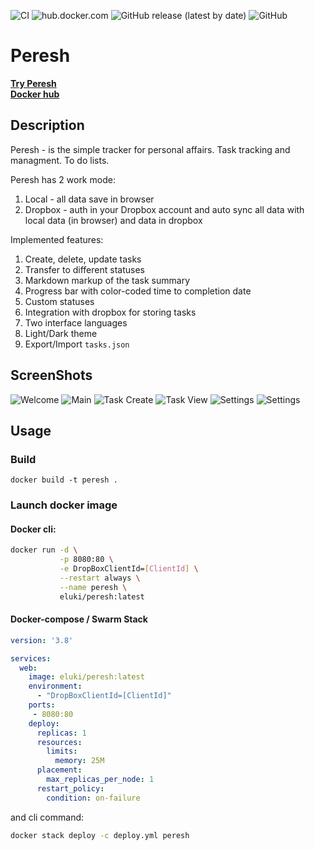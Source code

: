 ![CI](https://github.com/AMEST/peresh/workflows/CI/badge.svg?branch=master) 
![hub.docker.com](https://img.shields.io/docker/pulls/eluki/peresh.svg) 
![GitHub release (latest by date)](https://img.shields.io/github/v/release/amest/peresh)
![GitHub](https://img.shields.io/github/license/amest/peresh)
# Peresh   
**[Try Peresh](https://peresh.ml)**   
**[Docker hub](https://hub.docker.com/r/eluki/peresh)**
## Description
Peresh - is the simple tracker for personal affairs. Task tracking and managment. To do lists.

Peresh has 2 work mode:
1. Local - all data save in browser
1. Dropbox - auth in your Dropbox account and auto sync all data with local data (in browser) and data in dropbox

Implemented features:
1. Create, delete, update tasks
1. Transfer to different statuses
1. Markdown markup of the task summary
1. Progress bar with color-coded time to completion date
1. Custom statuses
1. Integration with dropbox for storing tasks
1. Two interface languages
1. Light/Dark theme
1. Export/Import `tasks.json`

## ScreenShots
![Welcome](https://i.postimg.cc/gkYy3XXb/2020-11-27-23-08-53-localhost-e4238fe63951.png)
![Main](https://i.postimg.cc/SxRWtBfZ/2020-11-27-23-09-15-localhost-a170e70a62ae.png)
![Task Create](https://i.postimg.cc/j5HN7tRj/2020-11-27-23-12-04-localhost-2ada7ff1ae7c.png)
![Task View](https://i.postimg.cc/pTbzrpb7/2020-11-27-23-12-37-localhost-3a516f1ff671.png)
![Settings](https://i.postimg.cc/x1ZKr6s9/2020-11-27-23-09-48-localhost-2349c0cec5df.png)
![Settings](https://i.postimg.cc/W4J0s0Kg/2020-11-27-23-12-43-localhost-b67c24d9e361.png
)
## Usage
### Build
```
docker build -t peresh .
``` 
### Launch docker image
#### Docker cli: 
```bash
docker run -d \
           -p 8080:80 \
           -e DropBoxClientId=[ClientId] \
           --restart always \
           --name peresh \
           eluki/peresh:latest
```
#### Docker-compose / Swarm Stack   
```yml
version: '3.8'

services:
  web:
    image: eluki/peresh:latest
    environment:
      - "DropBoxClientId=[ClientId]"
    ports:
     - 8080:80
    deploy:
      replicas: 1
      resources:
        limits:
          memory: 25M
      placement:
        max_replicas_per_node: 1
      restart_policy:
        condition: on-failure
```

and cli command:

```bash
docker stack deploy -c deploy.yml peresh
```
